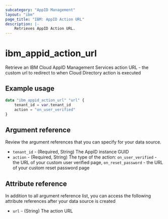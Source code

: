 ```yaml
---
subcategory: "AppID Management"
layout: "ibm"
page_title: "IBM: AppID Action URL"
description: |-
    Retrieves AppID Action URL.
---
```


# ibm_appid_action_url
Retrieve an IBM Cloud AppID Management Services action URL - the custom url to redirect to when Cloud Directory action is executed

## Example usage

```terraform
data "ibm_appid_action_url" "url" {
    tenant_id = var.tenant_id
    action = "on_user_verified" 
}
```

## Argument reference
Review the argument references that you can specify for your data source.

- `tenant_id` - (Required, String) The AppID instance GUID
- `action` - (Required, String) The type of the action: `on_user_verified` - the URL of your custom user verified page, `on_reset_password` - the URL of your custom reset password page

## Attribute reference
In addition to all argument reference list, you can access the following attribute references after your data source is created

- `url` - (String) The action URL
